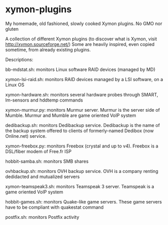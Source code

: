 # xymon-plugins
My homemade, old fashioned, slowly cooked Xymon plugins. No GMO nor gluten

A collection of different Xymon plugins (to discover what is Xymon, visit http://xymon.sourceforge.net/)
Some are heavily inspired, even copied sometime, from already existing plugins.

Descriptions:

bb-mdstat.sh: monitors Linux software RAID devices (managed by MD)

xymon-lsi-raid.sh:  monitors RAID devices managed by a LSI software, on a Linux OS

xymon-hardware.sh: monitors several hardware probes through SMART, lm-sensors and hddtemp commands

xymon-murmur.py: monitors Murmur server. Murmur is the server side of Mumble. Murmur and Mumble are game oriented VoIP system

dedibackup.sh: monitors Dedibackup service. Dedibackup is the name of the backup system offered to clients of formerly-named Dedibox (now Online.net) service.

xymon-freebox.py: monitors Freebox (crystal and up to v4). Freebox is a DSL/fiber modem of Free.fr ISP

hobbit-samba.sh: monitors SMB shares

ovhbackup.sh: monitors OVH backup service. OVH is a company renting dedidacted and mutualized servers

xymon-teamspeak3.sh: monitors Teamspeak 3 server. Teamspeak is a game oriented VoIP system

hobbit-games.sh: monitors Quake-like game servers. These game servers have to be compliant with quakestat command

postfix.sh: monitors Postfix activity
